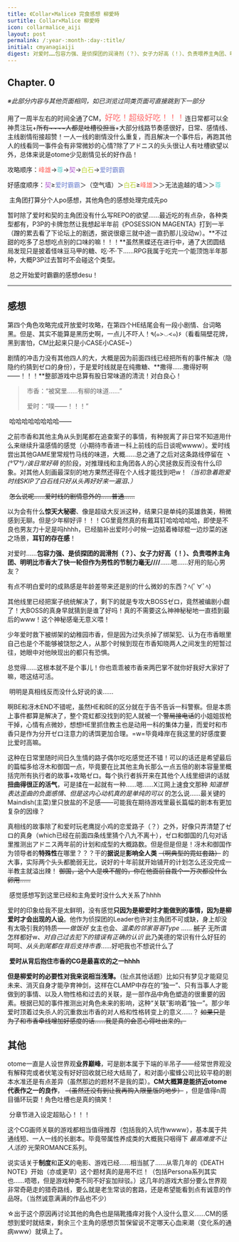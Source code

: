 ```yaml
---
title: 《Collar×Malice》 完食感想 柳愛時
surtitle: Collar×Malice 柳愛時
icon: collarmalice_aiji
layout: post
permalink: /:year-:month-:day-:title/
initial: cmyanagiaiji
digest: 对爱时……包容力强、是侦探团的润滑剂（？）、女子力好高（！）、负责喂养主角团、明明比市香大了快一轮但作为男性的节制力毫无////……嗯……好用的贴心男友？
---
```


## Chapter. 0

​	*※此部分内容与其他页面相同，如已浏览过同类页面可直接跳到下一部分*

​	用了一周半左右的时间全通了CM，<font color="#FF6C6C" size="4">好吃！超级好吃！！！</font>连日常都可以全神贯注玩+~~所有~~~~人都是吐槽役担当~~+大部分线路节奏感很好，日常、感情线、主线剧情衔接超赞！一人一线的剧情没什么重复，而且解决一个事件后，再跑其他人的线看同一事件会有非常微妙的心情?除了アドニス的头头很让人有吐槽欲望以外，总体来说是otome少见剧情见长的好作品！

​	攻略顺序：<font color="#ff6259">峰雄</font>→<font color="#5bd4d0">尊</font>→<font color="#af54d0">契</font>→<font color="#bbd42e">白石</font>→<font color="#6c7fce">爱时霸霸</font>

​	好感度顺序：<font color="#af54d0">契</font>≥<font color="#6c7fce">爱时霸霸</font>＞（空气墙）＞<font color="#bbd42e">白石</font>≥<font color="#ff6259">峰雄</font>＞＞无法逾越的墙＞＞<font color="#5bd4d0">尊</font>

​	主角团打算分个人po感想，其他角色的感想处理完成先po

​	暂时除了爱时和契的主角团没有什么写REPO的欲望……最近吃的有点杂，各种类型都有，P3P的卡牌忽然让我想起半年前《POSESSION MAGENTA》打到一半（蹭的累去看了下论坛上的剧透，据说很瘪三就中途一直扔那儿没动w）。**不过甜的吃多了总想吃点别的口味的嘛！！！**虽然黑蝶还在进行中，通了大团圆结局发现只是披着怪味豆马甲的糖、吃·不·下……RPG我属于吃完一个能顶饱半年那种，大概P3P过去暂时不会碰这个类型。

​	总之开始爱时霸霸的感想desu！

------

## 感想

​	第四个角色攻略完成开放爱时攻略，在第四个HE结尾会有一段小剧情、台词略黑。但是、其实不能算是黑历史啊，一点儿不吓人！٩(๑>◡<๑)۶（看看隔壁花牌，黑到害怕，CM比起来只是小CASE小CASE~）

​	剧情的冲击力没有其他四人的大，大概是因为前面四线已经把所有的事件解决（隐隐约约猜到ゼロ的身份），于是爱时线就是在纯撒糖、**撒得……撒得好啊——！！！**整部游戏中总算有股日常味道的清流！对白良心！

> ​	市香：“被窝里……有柳的味道……”
>
> ​	爱时：“噗——！！！”

​	哈哈哈哈哈哈哈哈——

​	之前市香和其他主角从头到尾都在追查案子的事情，有种脱离了非日常不知道用什么来继续升温感情的感觉（小期待市香进一科上前线的后日谈呢wwww）。爱时线尝出其他GAME里常规竹马线的味道，大概……总之通了之后对这条路线停留在 *ヽ(°▽°)ﾉ诶日常好萌* 的阶段，对推理线和主角团各人的心灵拯救反而没有什么印象。对其他人刻画最深刻的地方果然还得在个人线才能找到吧w！*（当初急着跑爱时线SKIP了白石线只好从头再好好来一遍泪、）*

​	~~怎么说呢……爱时线的剧情意外的……普通……~~

​	以为会有什么**惊天大秘密**、像是超级大反派这种，结果只是单纯的英雄救美，稍微感到无聊。但是少年柳好评！！！CG里竟然真的有戴耳钉哈哈哈哈哈，即使是不良也男友力十足是吗hhhh，已经脑补出爱时小时候一边掂着棒球棍一边炒菜的迷之场景，**耳钉的存在感**！

​	对爱时……**包容力强、是侦探团的润滑剂（？）、女子力好高（！）、负责喂养主角团、明明比市香大了快一轮但作为男性的节制力毫无////**……嗯……好用的贴心男友？

​	有点不明白爱时的成熟感是年龄差带来还是别的什么微妙的东西？ﾍ(ﾟ∀ﾟﾍ)

​	其他线里已经把案子统统解决了，剩下的就是专攻大BOSSゼロ，竟然被编剧小觑了！大BOSS的真身早就猜到是谁了好吗！真的不需要这么神神秘秘地一直捂到最后的www！这个神秘感毫无意义喂！

​	少年爱时救下被绑架的幼稚园市香，但是因为过失杀掉了绑架犯、认为在市香眼里自己也是个不能够被饶恕之人，从那个时候到现在市香知晓两人之间发生的短暂过往，她眼中对他映现出的都只有恐惧。

​	总觉得……这根本就不是个事儿！你也乖乖被市香来两巴掌不就你好我好大家好了嘛，嗯这结可活。

​	明明是真相线反而没什么好说的诶……

​	啊BE和冴木END不错呢，虽然HE和BE的区分就在于告不告诉一科警察。但是本质上事件都算是解决了，整个霓虹都没找到的犯人就被一个~~警局接电话~~的小姐姐拔枪干掉，心情有点微妙，想想HE里抓住教主也是动用一科的集体力量，而爱时和市香只是作为分开ゼロ注意力的诱饵更加合理。=w=毕竟峰岸在我这里的好感度要比爱时高嘛。

​	这种在日常里随时间日久生情的路子偶尔吃吃感觉还不错！可以的话还是希望最后的篇幅多给冴木和御国一点，毕竟要在比其他主角长那么一点五倍的剧本容量里概括完所有执行者的故事+攻略ゼロ。每个执行者拆开来在其他个人线里细讲的话就**扭曲得很正的活气**，可是揉在一起就有一种……嗯……X江网上速食文那种 *知道想表达歪曲的负面感情、但是这内心动机真的是单纯的可以* 的怎么说……最关键的Maindish(主菜)里只放盐的不足感——可能我在期待游戏里最长篇幅的剧本有更加复杂的因缘？

​	真相线的故事除了和爱时玩老鹰捉小鸡的恋爱路子（？）之外，好像只弄清楚了ゼロ的真身（which已经在前面四条线里猜个八九不离十），ゼロ和御国的几句对话里推测出アドニス两年前的计划和成型的大概路数。但是但是但是！冴木和御国作为领导者的**特殊性**在哪里？？？干的**据说**是**影响全人类** ~~（啊典型的霓虹套路）~~ 的大事，实际两个头头都脆弱无比，说好的十年前就开始铺开的计划怎么还没完成一半教主就溢出辣！ ~~御国，这个人是唤不醒的，你在他面前自裁个一万次都没什么卵用……~~ 

​	感觉感想写到这里已经和主角爱时没什么大关系了hhhh

​	爱时的印象给我不是太鲜明，没有感觉**只因为是柳爱时才能做到的事情，因为是柳爱时才会出现的人设**。他作为侦探团的Leader也许对主角团不可或缺，身上却没有太吸引我的特质——*做饭好* 女主也会、*温柔的邻家哥哥Type* …… ~~腻了~~ 无所谓怎样都好w、*对自己过去犯下的错误有正确的认识* 此乃美德的常识有什么好狂的呵呵、*从头到尾都在背后支持市香*……好吧我也不想说什么了

​	**爱时从背后抱住市香的CG是最喜欢的之一hhhh**

​	**但是柳爱时的必要性对我来说相当浅薄。**（扯点其他话题）比如只有梦见才能窥见未来、消灭自身才能孕育神剑，这样在CLAMP中存在的“独一”、只有当事人才能做到的事情、以及人物性格和过去的关联，是一部作品中角色塑造的很重要的因素。根据已知的事件推测出对角色未来的影响，这种“关联”影响着“独一”。那少年爱时顶着过失杀人的沉重救出市香的对人格和性格转变上的意义……？ ~~如果只是为了和市香牵线增加好感度的话……我是真的会恶心得吐出来的。~~

## 其他

​	otome一直是人设世界观**业界巅峰**，可是剧本属于下端的半吊子——经常世界观没有解释完或者伏笔没有好好回收就已经大结局了，和对面小蜜蜂公司比较平稳的剧本水准还是有点差异（虽然那边的题材不是我的菜）。**CM大概算是能挤近otome代表作之一的良作**， ~~（虽然还没有到让我再购入限量版的地步）~~ ，但是值得n周目循环玩耍！角色吐槽也是真的搞笑！

​	分章节进入设定超贴心！！！

​	这个CG画师关联的游戏都相当值得推荐（包括我的入坑作wwww），基本属于共通线短、一人一线的长剧本。毕竟带属性养成类的大概我只咽得下 *最高难度不让人活的* 光荣ROMANCE系列。

​	说实话关于**制度**和**正义**的电影、游戏已经……相当腻了……从零几年的《DEATH NOTE》开始（亦或更早）这个题材真的是用不烂！（包括Persona系列其实也……唔嗯，但是游戏种类不同不好妄加辩驳。）这几年的游戏大部分要么世界观非常奇葩走的猎奇路线，要么就是老生常谈的套路，还是希望能看到点有诚意的作品呀。（当然诚意满满的作品也不少）

​	☆出于这个原因再讨论其他的角色也是隔靴搔痒对我个人没什么意义……CM的感想到爱时就结束，剩余三个主角的感想页暂保留说不定哪天心血来潮（变化系的通病www）就填上了。
​	